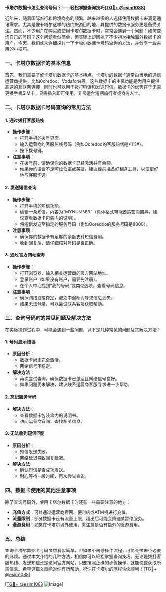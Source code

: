 **卡塔尔数据卡怎么查询号码？——轻松掌握查询技巧[[TG💪+ @esim1088](https://t.me/s/esim1088)]**

近年来，随着国际旅行和跨境商务的频繁，越来越多的人选择使用数据卡来满足通讯需求。尤其是像卡塔尔这样的热门旅游目的地，其提供的数据卡服务更是备受关注。然而，不少用户在购买或使用卡塔尔数据卡时，常常会遇到一个问题：如何查询自己的号码？这个问题看似简单，但实际上却困扰了不少初次接触海外数据卡的用户。今天，我们就来详细探讨一下卡塔尔数据卡号码查询的方法，并分享一些实用的小技巧。

### 一、卡塔尔数据卡的基本信息

首先，我们需要了解卡塔尔数据卡的基本特点。卡塔尔的数据卡通常由当地的通信运营商提供，比如Ooredoo、Vodafone等。这些数据卡的主要功能是为用户提供高速的互联网连接，同时也可以用于拨打电话和发送短信。数据卡的优势在于无需更换手机SIM卡，只需插入即可使用，非常适合短期旅行者或商务人士。

### 二、卡塔尔数据卡号码查询的常见方法

#### 1. **通过拨打客服热线**
   - **操作步骤**：
     - 打开手机的拨号界面。
     - 输入运营商的客服热线号码（例如Ooredoo的客服热线是*111#）。
     - 按下拨号键。
   - **注意事项**：
     - 在拨号前，请确保你的数据卡已经激活并有余额。
     - 如果你的语言不是阿拉伯语或英语，建议提前准备好翻译工具，以便更好地与客服沟通。

#### 2. **发送短信查询**
   - **操作步骤**：
     - 打开手机的短信功能。
     - 编辑一条短信，内容为“MYNUMBER”（具体格式可能因运营商而异，建议查看数据卡包装内的说明）。
     - 将短信发送至指定的服务号码（例如Ooredoo的服务号码是8000）。
   - **注意事项**：
     - 确保你的数据卡有足够的余额支付短信费用。
     - 收到回复后，请仔细核对号码是否正确。

#### 3. **通过官方网站查询**
   - **操作步骤**：
     - 打开浏览器，输入相关运营商的官方网站地址。
     - 登录账户（如果没有账户，需要先注册）。
     - 在个人中心找到“我的号码”或类似选项，查看号码信息。
   - **注意事项**：
     - 确保网络连接稳定，避免中途断网导致信息丢失。
     - 如果无法登录，可以尝试联系客服获取帮助。

### 三、查询号码时的常见问题及解决方法

在实际操作过程中，可能会遇到一些问题，以下是几种常见的问题及其解决方法：

#### 1. **号码显示错误**
   - **原因分析**：
     - 数据卡尚未完全激活。
     - 网络信号不稳定。
   - **解决方法**：
     - 再次尝试查询，确保数据卡已激活且网络信号良好。
     - 如果问题仍未解决，建议联系运营商客服寻求进一步帮助。

#### 2. **忘记服务号码**
   - **解决方法**：
     - 查看数据卡包装盒内的说明书。
     - 访问运营商官网，查找相关信息。

#### 3. **无法收到短信回复**
   - **原因分析**：
     - 短信发送失败。
     - 网络延迟导致回复延迟。
   - **解决方法**：
     - 确认短信是否成功发送。
     - 耐心等待一段时间，再次尝试查询。

### 四、数据卡使用的其他注意事项

除了查询号码外，使用卡塔尔数据卡时还有一些需要注意的地方：

- **充值方式**：可以通过运营商官网、便利店或ATM机进行充值。
- **流量限制**：部分数据卡设有流量上限，超出后可能会降速或暂停服务。
- **漫游费用**：如果在卡塔尔境外使用，需注意是否有额外的漫游费用。

### 五、总结

查询卡塔尔数据卡号码虽然看似简单，但如果不熟悉操作流程，可能会带来不必要的麻烦。通过本文介绍的几种方法，相信你可以轻松掌握查询技巧。无论是拨打客服热线、发送短信还是访问官方网站，只要按照正确的步骤操作，就能快速获取所需信息。希望这篇文章能对你有所帮助，祝你在卡塔尔的旅程愉快顺利！[[TG💪+ @esim1088](https://t.me/s/esim1088)]

[[TG💪+ @esim1088](https://t.me/s/esim1088) ![Image](https://i.postimg.cc/4NQfJmqS/Snipaste-2025-05-13-00-14-12.png)]
